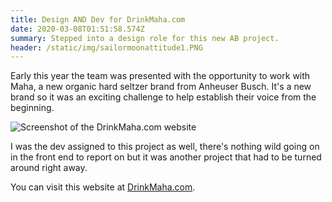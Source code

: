 ```yaml
---
title: Design AND Dev for DrinkMaha.com
date: 2020-03-08T01:51:58.574Z
summary: Stepped into a design role for this new AB project.
header: /static/img/sailormoonattitude1.PNG
---
```

Early this year the team was presented with the opportunity to work with Maha, a new organic hard seltzer brand from Anheuser Busch. It's a new brand so it was an exciting challenge to help establish their voice from the beginning.

![Screenshot of the DrinkMaha.com website](/static/img/screencapture-drinkmaha-2020-03-07-19_58_42.png)

I was the dev assigned to this project as well, there's nothing wild going on in the front end to report on but it was another project that had to be turned around right away.

You can visit this website at [DrinkMaha.com](https://www.drinkmaha.com).